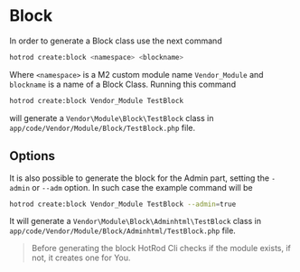 # Block

In order to generate a Block class use the next command

   ``` bash
   hotrod create:block <namespace> <blockname>
   ```
   
Where `<namespace>` is a M2 custom module name `Vendor_Module` and `blockname` is a name of a Block Class.
Running this command

   ``` bash
   hotrod create:block Vendor_Module TestBlock
   ```
will generate a `Vendor\Module\Block\TestBlock` class in `app/code/Vendor/Module/Block/TestBlock.php` file.

## Options

It is also possible to generate the block for the Admin part, setting the `-admin` or `--adm` option.
In such case the example command will be

   ``` bash
   hotrod create:block Vendor_Module TestBlock --admin=true
   ```
   
It will generate a `Vendor\Module\Block\Adminhtml\TestBlock` class in `app/code/Vendor/Module/Block/Adminhtml/TestBlock.php` file.

> Before generating the block HotRod Cli checks if the module exists, if not, it creates one for You.